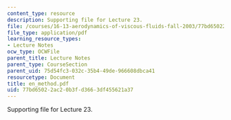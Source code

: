 ```yaml
---
content_type: resource
description: Supporting file for Lecture 23.
file: /courses/16-13-aerodynamics-of-viscous-fluids-fall-2003/77bd65022ac20b3fd3663df455621a37_en_method.pdf
file_type: application/pdf
learning_resource_types:
- Lecture Notes
ocw_type: OCWFile
parent_title: Lecture Notes
parent_type: CourseSection
parent_uid: 75d54fc3-032c-35b4-49de-966608dbca41
resourcetype: Document
title: en_method.pdf
uid: 77bd6502-2ac2-0b3f-d366-3df455621a37
---
```

Supporting file for Lecture 23.

